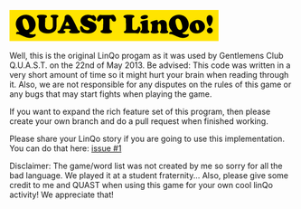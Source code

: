 ![QUAST LinQo](logo.png)

Well, this is the original LinQo progam as it was used by Gentlemens Club Q.U.A.S.T. on the 22nd of May 2013. Be advised: This code was written in a very short amount of time so it might hurt your brain when reading through it. Also,  we are not responsible for any disputes on the rules of this game or any bugs that may start fights when playing the game.

If you want to expand the rich feature set of this program, then please create your own branch and do a pull request when finished working.

Please share your LinQo story if you are going to use this implementation. You can do that here: [issue #1](https://github.com/DirkGuijt/QUASTLinQo/issues/1)

Disclaimer:
The game/word list was not created by me so sorry for all the bad language. We played it at a student fraternity... Also, please give some credit to me and QUAST when using this game for your own cool linQo activity! We appreciate that!
